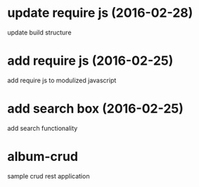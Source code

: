 # update require js (2016-02-28)
update build structure
# add require js (2016-02-25)
add require js to modulized javascript
# add search box (2016-02-25)
add search functionality
# album-crud
sample crud rest application
